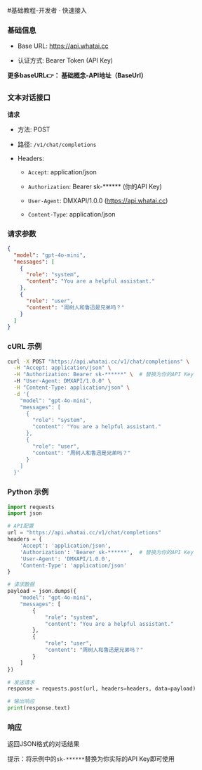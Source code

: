 #基础教程-开发者 · 快速接入


### **基础信息**


*   Base URL: https://api.whatai.cc

*   认证方式: Bearer Token (API Key)

**更多baseURL👉： 基础概念-API地址（BaseUrl）**

### **文本对话接口**


**请求**



*   方法: POST

*   路径: `/v1/chat/completions`

*   Headers:

    *   `Accept`: application/json

    *   `Authorization`: Bearer sk-****** (你的API Key)

    *   `User-Agent`: DMXAPI/1.0.0 (https://api.whatai.cc)

    *   `Content-Type`: application/json

### **请求参数**

```json
{
  "model": "gpt-4o-mini",
  "messages": [
    {
      "role": "system",
      "content": "You are a helpful assistant."
    },
    {
      "role": "user",
      "content": "周树人和鲁迅是兄弟吗？"
    }
  ]
}
```

### **cURL 示例**


```bash
curl -X POST "https://api.whatai.cc/v1/chat/completions" \
  -H "Accept: application/json" \
  -H "Authorization: Bearer sk-******" \  # 替换为你的API Key
  -H "User-Agent: DMXAPI/1.0.0" \
  -H "Content-Type: application/json" \
  -d '{
    "model": "gpt-4o-mini",
    "messages": [
      {
        "role": "system",
        "content": "You are a helpful assistant."
      },
      {
        "role": "user",
        "content": "周树人和鲁迅是兄弟吗？"
      }
    ]
  }'
```


### **Python 示例**

```python
import requests
import json

# API配置
url = "https://api.whatai.cc/v1/chat/completions"
headers = {
    'Accept': 'application/json',
    'Authorization': 'Bearer sk-******',  # 替换为你的API Key
    'User-Agent': 'DMXAPI/1.0.0',
    'Content-Type': 'application/json'
}

# 请求数据
payload = json.dumps({
    "model": "gpt-4o-mini",
    "messages": [
        {
            "role": "system",
            "content": "You are a helpful assistant."
        },
        {
            "role": "user",
            "content": "周树人和鲁迅是兄弟吗？"
        }
    ]
})

# 发送请求
response = requests.post(url, headers=headers, data=payload)

# 输出响应
print(response.text)
```


### **响应**

返回JSON格式的对话结果

提示：将示例中的`sk-******`替换为你实际的API Key即可使用